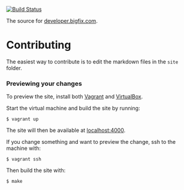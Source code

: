 [![Build Status](https://travis-ci.org/briangreenery/relevance.io.svg?branch=master)](https://travis-ci.org/briangreenery/relevance.io)

The source for [developer.bigfix.com](https://developer.bigfix.com).

# Contributing

The easiest way to contribute is to edit the markdown files in the `site`
folder.

### Previewing your changes

To preview the site, install both [Vagrant](https://www.vagrantup.com/) and
[VirtualBox](https://www.virtualbox.org/).

Start the virtual machine and build the site by running:

    $ vagrant up

The site will then be available at [localhost:4000](http://localhost:4000).

If you change something and want to preview the change, ssh to the machine with:

    $ vagrant ssh

Then build the site with:

    $ make
